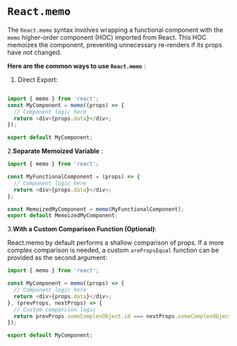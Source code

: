 # `React.memo`

The `React.memo` syntax involves wrapping a functional component with the `memo` higher-order component (HOC) imported from React. This HOC memoizes the component, preventing unnecessary re-renders if its props have not changed.

**Here are the common ways to use `React.memo`** :

1. Direct Export:

```js

import { memo } from 'react';
const MyComponent = memo((props) => {
  // Component logic here
  return <div>{props.data}</div>;
});

export default MyComponent;
```

2.**Separate Memoized Variable** :

```js
import { memo } from 'react';

const MyFunctionalComponent = (props) => {
  // Component logic here
  return <div>{props.data}</div>;
};

const MemoizedMyComponent = memo(MyFunctionalComponent);
export default MemoizedMyComponent;
```

3.**With a Custom Comparison Function (Optional)**:

React.memo by default performs a shallow comparison of props. If a more complex comparison is needed, a custom `arePropsEqual` function can be provided as the second argument:

```js
import { memo } from 'react';

const MyComponent = memo((props) => {
  // Component logic here
  return <div>{props.data}</div>;
}, (prevProps, nextProps) => {
  // Custom comparison logic
  return prevProps.someComplexObject.id === nextProps.someComplexObject.id;
});

export default MyComponent;
```

